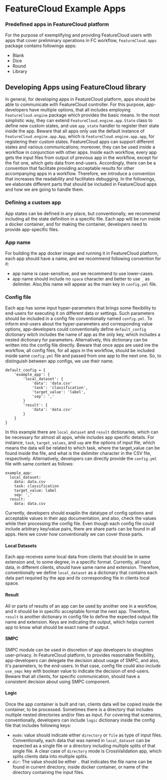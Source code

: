 # FeatureCloud Example Apps

### Predefined apps in FeatureCloud platform

For the purpose of exemplifying and providing FeatureCloud users with apps
that cover preliminary operations in FC workflow, `FeatureCloud.apps` package 
contains followings apps:
- Blank
- Dice
- Round
- Library

## Developing Apps using FeatureCloud library 
In general, for developing apps in FeatureCloud platform, apps should be able to communicate with FeatureCloud controller.
For this purpose, app-developers have multiple options, that all includes employing `FeatureCloud.engine` package which 
provides the basic means. In the most simplistic way, they can extend `FeatureCloud.engine.app.State` class to define new 
custom states, and use `app_state` handler to register their state inside the app. Beware that all apps only use the default 
instance of `FeatureCloud.engine.app.App`, which is `FeatureCloud.engine.app.app`, for registering their custom states.
FeatureCloud apps can support different states and various communications; moreover, they can be used inside 
a workflow in conjunction with other apps. Inside each workflow, every app gets the input files from output of previous
app in the workflow, except for the fist one, which gets data from end-users. Accordingly, there can be a convention that 
facilitate providing acceptable results for other accompanying apps in a workflow. Therefore, we introduce a convention
that increases the readability and facilitates debugging. In the followings, we elaborate
different parts that should be included in FeatureCloud apps and how we are going to handle them.

### Defining a custom app
App states can be defined in any place, but conventionally, we recommend including all the state definition in a specific file.
Each app will be run inside a docker container, and for making the container, developers need to provide app-specific files. 

### App name
For building the app docker image and running it in FeatureCloud platform, each app should have a name, and we recommend following 
convention for it:
- app name is case-sensitive, and we recommend to use lower-cases. 
- app name should include no `space` character and better to use `_` as delimiter.
Also,this name will appear as the main key in `config.yml` file.

### Config file
Each app has some input hyper-parameters that brings some flexibility to end-users for executing it on different data or settings.
Such parameters should be included in a config file conventionally named `config.yml`. To inform end-users about the hyper-parameters
and corresponding value options, app-developers could conventionally define `default_config` dictionary witch includes the name 
of app as the only key, which includes a nested dictionary for parameters. Alternatively, this dictionary can be written
into the config file directly. Beware that once apps are used ine the workflow,
all config files, for all apps in the workflow, should be included inside same `config.yml` file and passed from one app
to the next one. So, to distinguish between app configs, we use their name. 

```angular2html
default_config = {
    'example_app': {
        'local_dataset': {
            'data': 'data.csv'
            'task': 'classification',
            'target_value': 'label',
            'sep': ','
        }        
        'result': {
            'data': 'data.csv'
        }
    }
}
```
In this example there are `local_dataset` and `result` dictionaries, which can be necessary for almost all apps, while includes
app specific details. For instance, `task`, `target_values`, and `sep` are the options of input file, which means the data
will be related to which task, where the target_value can be found inside the file, and what is the delimiter character in
the CSV file, respectively. Alternatively, developers can directly provide the `config.yml` file with same content as follows:
```angular2html
example_app:
  local_dataset:
    data: data.csv
    task: classification
    target_value: label
    sep: ','
  result:
    data: data.csv
```
Currently, developers should exaplin the datatype of config options and acceptable values in their app documentation, and also,
check the values while their processing the config file. Even though each config file could include arbitrary
key/value pairs, there are  share parts can be found in all apps. Here we cover how conventionally we can cover those parts.

#### Local Datasets
Each app receives some local data from clients that should be in same extension and, to some degree, in a specific format.
Currently, all input data, in different clients, should have same name and extension. Therefore, conventionally we define 
`local_dataset` as a dictionary that contains each data part required by the app and its corresponding file in clients local 
space.

#### Result
All or parts of results of an app can be used by another one in a workflow, and it should be in specific acceptable format 
the next app. Therefore, `result` is another dictionary in config file to define the expected output file name and extension.
Keys are indicating the output, which helps current app to know what should be exact name of output.

#### SMPC
SMPC module can be used in discretion of app developers to straighten user-privacy. In FeatureCloud platform,
to provides reasonable flexibility, app-developers can delegate the decision about usage of SMPC, and also, it's parameters,
to the end-users. In that case, config file could also include `use_smpc` key with boolean value to indicate the decision of
end-users. Beware that all clients, for specific communication, should have a consistent decision about using SMPC component.

#### Logic
Once the app container is built and ran, clients data will be copied inside the container, to be processed. Sometimes
there is a directory that includes multiple nested directories and/or files as input. For covering that scenarios,
conventionally, developers can include `logic` dictionary inside the config file that includes following keys:
- `mode`: value should indicate either `directory` or `file` as type of input files. Conventionally, each data that was
named in `local_dataset` can be expected as a single file or a directory including multiple splits of that single file.
A clear case of `directory` mode is CrossValidation app, which splits clients data into multiple splits.
- `dir`: The value should be either `.` that indicates the file name can be found in current directory, inside docker container, 
or name of the directory containing the input files. 


